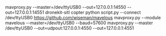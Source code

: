 mavproxy.py --master=/dev/ttyUSB0 --out=127.0.0.1:14550 --out=127.0.0.1:14551
dronekit-sitl copter
python script.py --connect /dev/ttyUSB0
https://github.com/wiseman/mavelous
mavproxy.py --module mavelous --master=/dev/ttyUSB0 --baud=57600
mavproxy.py --master /dev/ttyUSB0 --out=udpout:127.0.0.1:4550 --out=127.0.0.1:4551

